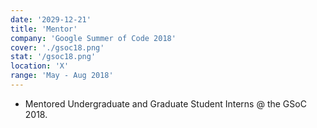 ```yaml
---
date: '2029-12-21'
title: 'Mentor'
company: 'Google Summer of Code 2018'
cover: './gsoc18.png'
stat: '/gsoc18.png'
location: 'X'
range: 'May - Aug 2018'
---
```


- Mentored Undergraduate and Graduate Student Interns @ the GSoC 2018.
